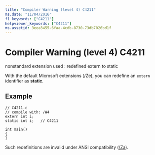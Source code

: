 ```yaml
---
title: "Compiler Warning (level 4) C4211"
ms.date: "11/04/2016"
f1_keywords: ["C4211"]
helpviewer_keywords: ["C4211"]
ms.assetid: 3eea3455-6faa-4cdb-8730-73db7026bd1f
---
```

# Compiler Warning (level 4) C4211

nonstandard extension used : redefined extern to static

With the default Microsoft extensions (/Ze), you can redefine an `extern` identifier as **static**.

## Example

```
// C4211.c
// compile with: /W4
extern int i;
static int i;   // C4211

int main()
{
}
```

Such redefinitions are invalid under ANSI compatibility ([/Za](../../build/reference/za-ze-disable-language-extensions.md)).

